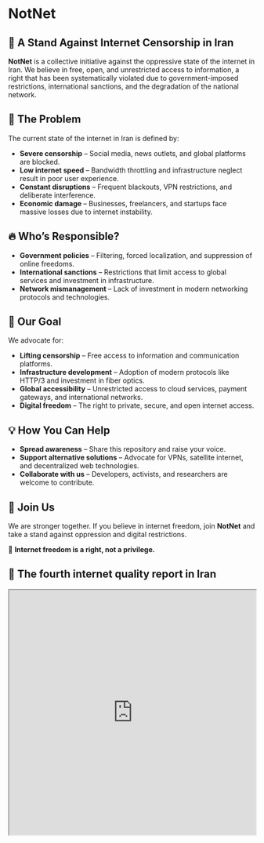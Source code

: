 
# NotNet

## 📢 A Stand Against Internet Censorship in Iran

**NotNet** is a collective initiative against the oppressive state of the internet in Iran. We believe in free, open, and unrestricted access to information, a right that has been systematically violated due to government-imposed restrictions, international sanctions, and the degradation of the national network.

## 🚨 The Problem
The current state of the internet in Iran is defined by:
- **Severe censorship** – Social media, news outlets, and global platforms are blocked.
- **Low internet speed** – Bandwidth throttling and infrastructure neglect result in poor user experience.
- **Constant disruptions** – Frequent blackouts, VPN restrictions, and deliberate interference.
- **Economic damage** – Businesses, freelancers, and startups face massive losses due to internet instability.

## 🔥 Who’s Responsible?
- **Government policies** – Filtering, forced localization, and suppression of online freedoms.
- **International sanctions** – Restrictions that limit access to global services and investment in infrastructure.
- **Network mismanagement** – Lack of investment in modern networking protocols and technologies.

## 🚀 Our Goal
We advocate for:
- **Lifting censorship** – Free access to information and communication platforms.
- **Infrastructure development** – Adoption of modern protocols like HTTP/3 and investment in fiber optics.
- **Global accessibility** – Unrestricted access to cloud services, payment gateways, and international networks.
- **Digital freedom** – The right to private, secure, and open internet access.

## 💡 How You Can Help
- **Spread awareness** – Share this repository and raise your voice.
- **Support alternative solutions** – Advocate for VPNs, satellite internet, and decentralized web technologies.
- **Collaborate with us** – Developers, activists, and researchers are welcome to contribute.

## 📜 Join Us
We are stronger together. If you believe in internet freedom, join **NotNet** and take a stand against oppression and digital restrictions.

📢 **Internet freedom is a right, not a privilege.**

## 🛜 The fourth internet quality report in Iran





<iframe src="https://github.com/mohammadhasanii/NotNet/blob/master/internet-iran.html" width="100%" height="500px"></iframe>
